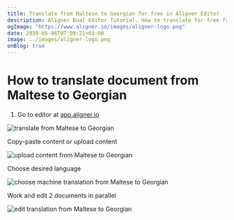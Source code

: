 ```yaml
---
title: Translate from Maltese to Georgian for free in Aligner Editor
description: Aligner Dual Editor Tutorial. How to translate for free from Maltese to Georgian. Aligner is multilingual document management platform. 
ogImage: "https://www.aligner.io/images/aligner-logo.png"
date: 2020-05-06T07:09:21+03:00
image: ../images/aligner-logo.png
onBlog: true
---
```


# How to translate document from Maltese to Georgian

1. Go to editor at [app.aligner.io](https://app.aligner.io "Aligner App web page")

![translate from Maltese to Georgian](../aligner-blank-editor.png "translate from Maltese to Georgian")

Copy-paste content or upload content

![upload content from Maltese to Georgian](../aligner-uploaded-document.png "upload content from Maltese to Georgian")

Choose desired language

![choose machine translation from Maltese to Georgian](../aligner-language-dropdown.png "choose machine translation from Maltese to Georgian")

Work and edit 2 documents in parallel

![edit translation from Maltese to Georgian](../aligner-double-sitded-editor.png "edit translation from Maltese to Georgian")

